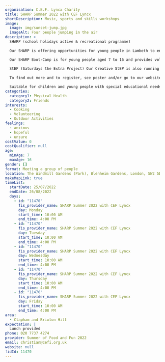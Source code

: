 ```yaml
---
organisation: C.E.F. Lyncx Charity
title: SHARP Summer 2022 with CEF Lyncx
shortDescription: Music, sports and skills workshops
image:
  image: img/sunset-jump.jpg
  imageAlt: Four people jumping in the air
description: >
  SHARP (school holidays active & recreational programme) 
   
  Our SHARP is offering opportunities for young people in Lambeth to engage in 25 days ‘Boot-Camp’ filled with structured active, recreation, learning and food programmes. 

  Our SHARP Boot-Camp is for young people aged 7 to 16 and provides volunteering/work experience opportunities for young people aged 16 years and over and it will run from Monday, 25 July to Friday, 26 August (Monday to Friday). 
   
  StEP (Saturdays the Extra Project) Our Creative StEP is also running every Saturday throughout the summer holidays. This project run from our GreenHouse, the Brixton Windmill One O’clock Club building, Windmill Gardens SW2 5DA, a safe space where young people aged 11 to 16 years old can seize the opportunity to explore and develop their #Creative/Performing Arts skills; see This Clip, an example production by the young people leading our Creative StEP.
   
  To find out more and to register, see poster and/or go to our website, https://cefi.org.uk/our-sharp-offer select ‘Project’ tab and then, ‘Our SHARP Offer’, scroll through and you will find all the information about these two initiatives of contact us directly. 

  Suitable for children and young people with special educational needs and disabilities.
categories:
  category1: Physical Health
  category2: Friends
interests:
  - Cooking
  - Volunteering
  - Outdoor Activities
feelings:
  - anxious
  - hopeful
  - unsure
costValue: 0
costQualifier: null
age:
  minAge: 7
  maxAge: 16
gender: []
format: Meeting a group of people
location: The Windmill Gardens (Park), Blenheim Gardens, London, SW2 5DA
makeMapLink: true
timeList:
  startDate: 25/07/2022
  endDate: 26/08/2022
  days:
    - id: "11470"
      fis_provider_name: SHARP Summer 2022 with CEF Lyncx
      day: Monday
      start_time: 10:00 AM
      end_time: 4:00 PM
    - id: "11470"
      fis_provider_name: SHARP Summer 2022 with CEF Lyncx
      day: Tuesday
      start_time: 10:00 AM
      end_time: 4:00 PM
    - id: "11470"
      fis_provider_name: SHARP Summer 2022 with CEF Lyncx
      day: Wednesday
      start_time: 10:00 AM
      end_time: 4:00 PM
    - id: "11470"
      fis_provider_name: SHARP Summer 2022 with CEF Lyncx
      day: Thursday
      start_time: 10:00 AM
      end_time: 4:00 PM
    - id: "11470"
      fis_provider_name: SHARP Summer 2022 with CEF Lyncx
      day: Friday
      start_time: 10:00 AM
      end_time: 4:00 PM
area:
  - Clapham and Brixton Hill
expectation: |
  Lunch provided
phone: 020 7737 4274
provider: Summer of Food and Fun 2022
email: christian@cefi.org.uk
website: null
fidId: 11470
---
```

